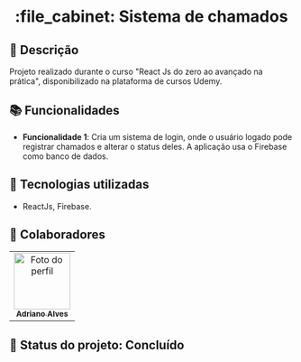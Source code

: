 <h1 align="center">:file_cabinet: Sistema de chamados</h1>

## :memo: Descrição
Projeto realizado durante o curso "React Js do zero ao avançado na prática", disponibilizado na plataforma de cursos Udemy.

## :books: Funcionalidades
* <b>Funcionalidade 1</b>: Cria um sistema de login, onde o usuário logado pode registrar chamados e alterar o status deles. A aplicação usa o Firebase como banco de dados.

## :wrench: Tecnologias utilizadas
* ReactJs, Firebase.



## :handshake: Colaboradores
<table>
  <tr>
    <td align="center">
      <a href="http://github.com/adrianodbs">
        <img src="https://avatars.githubusercontent.com/u/99046694?s=96&v=4" width="100px;" alt="Foto do perfil"/><br>
        <sub>
          <b>Adriano Alves</b>
        </sub>
      </a>
    </td>
  </tr>
</table>

## :dart: Status do projeto: Concluído
